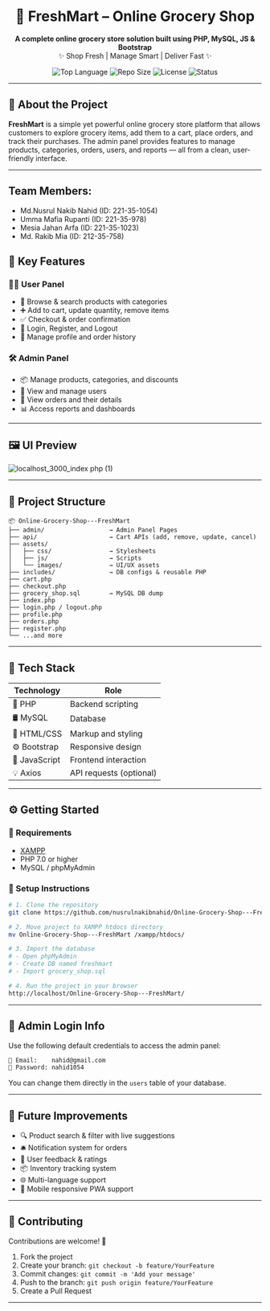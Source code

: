 <!-- HEADER -->
<h1 align="center">
  🛒 FreshMart – Online Grocery Shop
</h1>
<p align="center">
  <strong>A complete online grocery store solution built using PHP, MySQL, JS & Bootstrap</strong><br/>
  ✨ Shop Fresh | Manage Smart | Deliver Fast ✨
</p>

<p align="center">
  <img src="https://img.shields.io/github/languages/top/yourusername/Online-Grocery-Shop---FreshMart?style=for-the-badge" alt="Top Language" />
  <img src="https://img.shields.io/github/repo-size/yourusername/Online-Grocery-Shop---FreshMart?style=for-the-badge" alt="Repo Size" />
  <img src="https://img.shields.io/github/license/yourusername/Online-Grocery-Shop---FreshMart?style=for-the-badge" alt="License" />
  <img src="https://img.shields.io/badge/Status-Active-brightgreen?style=for-the-badge" alt="Status" />
</p>

---

## 📖 About the Project

**FreshMart** is a simple yet powerful online grocery store platform that allows customers to explore grocery items, add them to a cart, place orders, and track their purchases. The admin panel provides features to manage products, categories, orders, users, and reports — all from a clean, user-friendly interface.

---

## Team Members: 
- Md.Nusrul Nakib Nahid (ID: 221-35-1054)
- Umma Mafia Rupanti (ID: 221-35-978)
- Mesia Jahan Arfa (ID: 221-35-1023)
- Md. Rakib Mia (ID: 212-35-758)

## 🌟 Key Features

### 🧑‍💼 User Panel
- 🛒 Browse & search products with categories
- ➕ Add to cart, update quantity, remove items
- ✅ Checkout & order confirmation
- 🔐 Login, Register, and Logout
- 👤 Manage profile and order history

### 🛠️ Admin Panel
- 📦 Manage products, categories, and discounts
- 👥 View and manage users
- 📑 View orders and their details
- 📊 Access reports and dashboards

---

## 🖼️ UI Preview

![localhost_3000_index php (1)](https://github.com/user-attachments/assets/27b5e889-8767-4f26-97fa-f5c24b25d657)



---

## 📁 Project Structure

```
📦 Online-Grocery-Shop---FreshMart
├── admin/                  → Admin Panel Pages
├── api/                    → Cart APIs (add, remove, update, cancel)
├── assets/
│   ├── css/                → Stylesheets
│   ├── js/                 → Scripts
│   └── images/             → UI/UX assets
├── includes/               → DB configs & reusable PHP
├── cart.php
├── checkout.php
├── grocery_shop.sql        → MySQL DB dump
├── index.php
├── login.php / logout.php
├── profile.php
├── orders.php
├── register.php
└── ...and more
```

---

## 🧰 Tech Stack

| Technology     | Role                          |
|----------------|-------------------------------|
| 🐘 PHP         | Backend scripting              |
| 🛢 MySQL       | Database                       |
| 🎨 HTML/CSS    | Markup and styling             |
| ⚙️ Bootstrap   | Responsive design              |
| 🔁 JavaScript  | Frontend interaction           |
| 💡 Axios       | API requests (optional)        |

---

## ⚙️ Getting Started

### 🔧 Requirements
- [XAMPP](https://www.apachefriends.org/)
- PHP 7.0 or higher
- MySQL / phpMyAdmin

### 🚀 Setup Instructions

```bash
# 1. Clone the repository
git clone https://github.com/nusrulnakibnahid/Online-Grocery-Shop---FreshMart.git

# 2. Move project to XAMPP htdocs directory
mv Online-Grocery-Shop---FreshMart /xampp/htdocs/

# 3. Import the database
# - Open phpMyAdmin
# - Create DB named freshmart
# - Import grocery_shop.sql

# 4. Run the project in your browser
http://localhost/Online-Grocery-Shop---FreshMart/
```

---

## 🔐 Admin Login Info

Use the following default credentials to access the admin panel:

```bash
📧 Email:    nahid@gmail.com
🔑 Password: nahid1054
```

You can change them directly in the `users` table of your database.

---

## 🎯 Future Improvements

- 🔍 Product search & filter with live suggestions
- 🛎️ Notification system for orders
- 💬 User feedback & ratings
- 📦 Inventory tracking system
- 🌐 Multi-language support
- 📱 Mobile responsive PWA support

---

## 🤝 Contributing

Contributions are welcome! 🚀

1. Fork the project
2. Create your branch: `git checkout -b feature/YourFeature`
3. Commit changes: `git commit -m 'Add your message'`
4. Push to the branch: `git push origin feature/YourFeature`
5. Create a Pull Request

---

